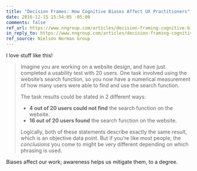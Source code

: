 ```yaml
---
title: "Decision Frames: How Cognitive Biases Affect UX Practitioners"
date: 2016-12-15 15:54:05 -05:00
comments: false
ref_url: https://www.nngroup.com/articles/decision-framing-cognitive-bias-ux-pros/
in_reply_to: https://www.nngroup.com/articles/decision-framing-cognitive-bias-ux-pros/
ref_source: Nielsen Norman Group
---
```


I love stuff like this!

<blockquote>
<p>Imagine you are working on a website design, and have just completed a usability test with 20 users. One task involved using the website’s search function, so you now have a numerical measurement of how many users were able to find and use the search function.</p>
<p>The task results could be stated in 2 different ways:</p>
<ul>
  <li><strong>4 out of 20 users could not find</strong> the search function on the website.</li>
  <li><strong>16 out of 20 users found</strong> the search function on the website.</li>
</ul>
<p>Logically, both of these statements describe exactly the same result, which is an objective data point. But if you’re like most people, the <em>conclusions </em>you come to might be very different depending on which phrasing is used.</p>
</blockquote>

Biases affect our work; awareness helps us mitigate them, to a degree.